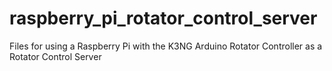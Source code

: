 # raspberry_pi_rotator_control_server
Files for using a Raspberry Pi with the K3NG Arduino Rotator Controller as a Rotator Control Server
